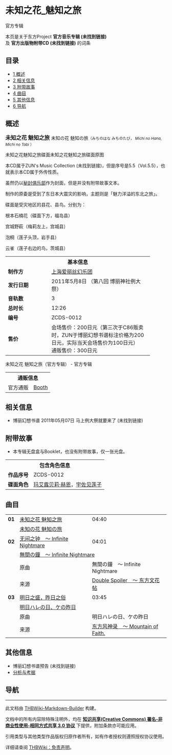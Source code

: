 # 未知之花_魅知之旅

<!-- source html: G:\repos\THBWiki-Markdown-Builder\THBWikiMarkdown\Temp\main\d\dd\ns0%3A%E6%9C%AA%E7%9F%A5%E4%B9%8B%E8%8A%B1_%E9%AD%85%E7%9F%A5%E4%B9%8B%E6%97%85.html -->

官方专辑

本页是关于东方Project **官方音乐专辑 (未找到链接)**   
及 **官方出版物附带CD (未找到链接)** 的词条

## 目录

- [1 概述](#概述)
- [2 相关信息](#相关信息)
- [3 附带故事](#附带故事)
- [4 曲目](#曲目)
- [5 其他信息](#其他信息)
- [6 导航](#导航)





## 概述
  
<big> **未知之花 魅知之旅** </big>
未知の花 魅知の旅<small>（みちのはな みちのたび， *Michi no Hana, Michi no Tabi* ）</small>  

  



[](./文件-未知之花魅知之旅disc.jpg.md)未知之花魅知之旅碟面[](./文件-未知之花魅知之旅封面.jpg.md)未知之花魅知之旅碟面原图

  
本CD属于ZUN's Music Collection (未找到链接)，但是序号是5.5（Vol.5.5），也就表示本CD属于外传性质。  

虽然仍以[秘封俱乐部](./秘封俱乐部.md)作为封面，但是并没有附带故事文本。  

制作的原委是受到了东日本大震灾的影响，主题则是「魅力洋溢的东北之旅」。  

碟面是受灾地区的县花、县鸟。分别为：  

根本石楠花（碟面下方，福岛县）  

宫城野萩（梅莉左上，宫城县）  

泡桐（莲子头顶，岩手县）  

云雀（莲子右边的鸟，茨城县）
  



<table><tbody><tr><th colspan="2">基本信息</th></tr><tr><td style="width:120px"><b>制作方</b></td><td style="width:300px"><a href="./上海爱丽丝幻乐团.md" title="上海爱丽丝幻乐团">上海爱丽丝幻乐团</a></td></tr><tr><td><b>发行日期</b></td><td>2011年5月8日 （第八回 博丽神社例大祭）</td></tr><tr><td><b>音轨数</b></td><td>3</td></tr><tr><td><b>总时长</b></td><td>12:26</td></tr><tr><td><b>编号</b></td><td>ZCDS-0012</td></tr><tr><td><b>售价</b></td><td>会场售价：200日元（第三次于C86贩卖时，ZUN于博丽幻想书谱标注价格为200日元，实际当天会场售价为100日元）<br>通贩售价：300日元</td></tr></tbody></table>

未知之花 魅知之旅（官方专辑） - 官方专辑

<table><tbody><tr><th colspan="3">通贩信息</th></tr><tr><td class="label">官方通贩</td><td colspan="2"><a rel="nofollow" class="external text" href="https://booth.pm/zh-cn/items/1331174">Booth</a></td></tr></tbody></table>



## 相关信息
- 博丽幻想书谱 2011年05月07日 马上例大祭就要来了 (未找到链接)


## 附带故事
- 本专辑无盘盒与Booklet，也没有附带故事，仅一张光盘。


<table>
<tbody><tr><th colspan="2">包含角色信息</th></tr><tr><td style="min-width:60px;"><b>作品序号</b></td><td>ZCDS-0012</td></tr><tr><td><b>碟面角色</b></td><td><a href="./玛艾露贝莉·赫恩.md" title="玛艾露贝莉·赫恩">玛艾露贝莉·赫恩</a>，<a href="./宇佐见莲子.md" title="宇佐见莲子">宇佐见莲子</a></td></tr></tbody></table>



## 曲目

<table><tbody><tr><td class="infoYD"><b>01</b></td><td colspan="2" class="title"><a href="./未知之花_魅知之旅（曲目）.md" title="未知之花 魅知之旅（曲目）">未知之花 魅知之旅</a></td><td class="time">04:40</td></tr><tr><td class="left"></td><td colspan="3" class="bigtext"><a href="./未知の花_魅知の旅（曲目）.md" class="mw-redirect" title="未知の花 魅知の旅（曲目）">未知の花 魅知の旅</a></td></tr>
<tr><td class="infoRD"><b>02</b></td><td colspan="2" class="title"><a href="./无间之钟_～_Infinite_Nightmare.md" title="无间之钟 ～ Infinite Nightmare">无间之钟　～ Infinite Nightmare</a></td><td class="time">04:01</td></tr><tr><td class="left"></td><td colspan="3" class="bigtext"><a href="./無間の鐘_～_Infinite_Nightmare.md" class="mw-redirect" title="無間の鐘 ～ Infinite Nightmare">無間の鐘　～ Infinite Nightmare</a></td></tr><tr><td class="left"></td><td class="label">原曲</td><td class="text" colspan="2">無間の鐘　～ Infinite Nightmare</td></tr><tr><td class="left"></td><td class="label">来源</td><td class="text" colspan="2"><a href="./Double_Spoiler_～_东方文花帖.md" class="mw-redirect" title="Double Spoiler ～ 东方文花帖">Double Spoiler　～ 东方文花帖</a></td></tr>
<tr><td class="infoRD"><b>03</b></td><td colspan="2" class="title"><a href="./明日之盛，昨日之俗.md" title="明日之盛，昨日之俗">明日之盛，昨日之俗</a></td><td class="time">03:45</td></tr><tr><td class="left"></td><td colspan="3" class="bigtext"><a href="./明日ハレの日、ケの昨日.md" class="mw-redirect" title="明日ハレの日、ケの昨日">明日ハレの日、ケの昨日</a></td></tr><tr><td class="left"></td><td class="label">原曲</td><td class="text" colspan="2">明日ハレの日、ケの昨日</td></tr><tr><td class="left"></td><td class="label">来源</td><td class="text" colspan="2"><a href="./东方风神录_～_Mountain_of_Faith..md" class="mw-redirect" title="东方风神录 ～ Mountain of Faith.">东方风神录　～ Mountain of Faith.</a></td></tr></tbody></table>



## 其他信息
- 博丽幻想书谱预告 (未找到链接)
- [分析与考据](./未知之花_魅知之旅-分析考据.md)


## 导航
  
  





---

此文档由 [THBWiki-Markdown-Builder](https://github.com/Delsin-Yu/THBWiki-Markdown-Builder) 构建。

文档中的所有内容除特殊注明外，均在 [**知识共享(Creative Commons) 署名-非商业性使用-相同方式共享 3.0 协议**](https://creativecommons.org/licenses/by-sa/3.0/deed.zh-hans) 下提供，附加条款亦可能应用。

引用类型与其他类型作品版权归原作者所有，如有作者授权则遵照授权协议使用。

详细请查阅 [THBWiki：免责声明](https://thbwiki.cc/THBWiki:%E5%85%8D%E8%B4%A3%E5%A3%B0%E6%98%8E)。

